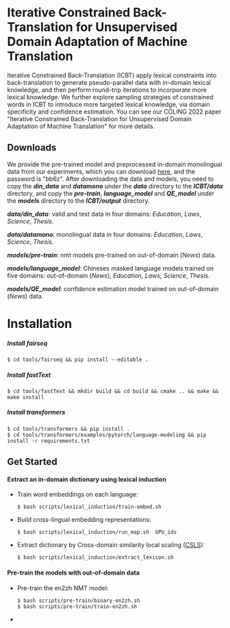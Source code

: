 # Iterative Constrained Back-Translation for Unsupervised Domain Adaptation of Machine Translation

Iterative Constrained Back-Translation  (ICBT) apply lexical constraints into back-translation to generate pseudo-parallel data with in-domain lexical knowledge, and then perform round-trip iterations to incorporate more lexical knowledge. We further explore sampling strategies of constrained words in ICBT to introduce more targeted lexical knowledge, via domain specificity and confidence estimation. You can see our COLING 2022 paper "Iterative Constrained Back-Translation for Unsupervised Domain Adaptation of Machine Translation"  for more details.

## Downloads

We provide the pre-trained model and preprocessed in-domain monolingual data from our experiments, which you can download [here](https://pan.baidu.com/s/1kXxZf19WYnb07WS0JfVy9Q ), and the password is "bb6z". After downloading the data and models, you need to copy the ***din_data*** and ***datamono*** under the ***data*** directory to the ***ICBT/data*** directory, and copy the ***pre-train***, ***language_model*** and ***QE_model*** under the ***models*** directory to the ***ICBT/output*** directory.

***data/din_data***: valid and test data in four domains: *Education*, *Laws*, *Science*, *Thesis*.

***data/datamono***: monolingual data in four domains: *Education*, *Laws*, *Science*, *Thesis*.

***models/pre-train***: nmt models pre-trained on out-of-domain (*News*) data.

***models/language_model***: Chineses masked language models trained on five domains: out-of-domain (*News*), *Education*, *Laws*, *Science*, *Thesis*.

***models/QE_model***: confidence estimation model trained on  out-of-domain (*News*) data.

# Installation

##### Install fairseq

```
$ cd tools/fairseq && pip install --editable .
```

##### Install fastText

```
$ cd tools/fastText && mkdir build && cd build && cmake .. && make && make install
```

##### Install  transformers

```
$ cd tools/transformers && pip install .
$ cd tools/transformers/examples/pytorch/language-modeling && pip install -r requirements.txt
```



## Get Started

#### Extract an in-domain dictionary using lexical induction

- Train word embeddings on each language:

  ```shell
  $ bash scripts/lexical_induction/train-embed.sh
  ```

- Build cross-lingual embedding representations:

  ```shell
  $ bash scripts/lexical_induction/run_map.sh  GPU_ids
  ```

- Extract dictionary by Cross-domain similarity local scaling ([CSLS](https://arxiv.org/pdf/1710.04087.pdf)):

  ```
  $ bash scripts/lexical_induction/extract_lexicon.sh
  ```

#### Pre-train the models with out-of-domain data

- Pre-train the en2zh NMT model:

  ```
  $ bash scripts/pre-train/binary-en2zh.sh
  $ bash scripts/pre-train/train-en2zh.sh
  ```

- 
